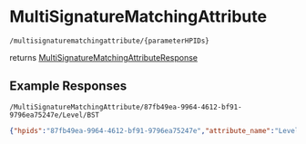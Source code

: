 # MultiSignatureMatchingAttribute

```
/multisignaturematchingattribute/{parameterHPIDs}
```
returns [MultiSignatureMatchingAttributeResponse](MultiSignatureMatchingAttributeResponse.md)
## Example Responses
```
/MultiSignatureMatchingAttribute/87fb49ea-9964-4612-bf91-9796ea75247e/Level/BST
```
```json
{"hpids":"87fb49ea-9964-4612-bf91-9796ea75247e","attribute_name":"Level","attribute_value":"BST","matching_attribute_addresses":[{"signature_hpid":"87fb49ea-9964-4612-bf91-9796ea75247e","address_hpid":"79c19d41-26e6-3f60-f529-2ea28de50cb8","source_name":"ABP","key":"79C19D41-26E6-3F60-F529-2EA28DE50CB8","uprn":"10070709359","organisation":null,"address":"BASEMENT  2 TOWNSHEND ROAD","postcode":"TW9 1XH","url_query":{"key":"ABP","value":"79C19D41-26E6-3F60-F529-2EA28DE50CB8","link":"/Address/ABP/79C19D41-26E6-3F60-F529-2EA28DE50CB8"}}]}
```
